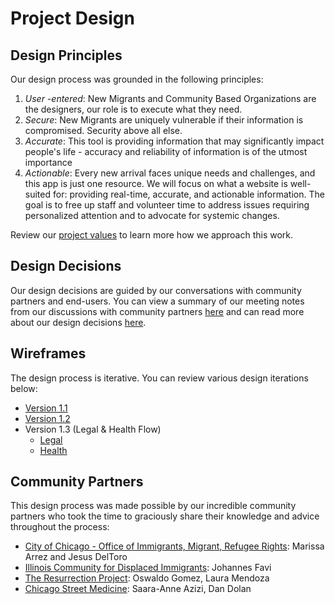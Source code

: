 
# Project Design

## Design Principles

Our design process was grounded in the following principles:

1. *User -entered*: New Migrants and Community Based Organizations are the designers, our role is to execute what they need. 
2. *Secure*: New Migrants are uniquely vulnerable if their information is compromised. Security above all else.
3. *Accurate*: This tool is providing information that may significantly impact people's life - accuracy and reliability of information is of the utmost importance
4. *Actionable*: Every new arrival faces unique needs and challenges, and this app is just one resource. We will focus on what a website is well-suited for: providing real-time, accurate, and actionable information. The goal is to free up staff and volunteer time to address issues requiring personalized attention and to advocate for systemic changes.

Review our [project values](new-arrivals-chi/docs/values.md) to learn more how we approach this work.

## Design Decisions

Our design decisions are guided by our conversations with community partners and end-users. You can view a summary of our meeting notes from our discussions with community partners [here](docs/design/stakeholder_meetings.md) and can read more about our design decisions [here](docs/decisions/design.md).

## Wireframes

The design process is iterative. You can review various design iterations below:

- [Version 1.1](docs/design/wireframes/v1.1/v1.1-wireframe.pdf)
- [Version 1.2](docs/design/wireframes/v1.2/v1.2-wireframe.pdf)
- Version 1.3 (Legal & Health Flow)
    - [Legal](docs/design/wireframes/v1.3/v1.3-legal.png)
    - [Health](docs/design/wireframes/v1.3/v1.3-health.png)

## Community Partners

This design process was made possible by our incredible community partners who took the time to graciously share their knowledge and advice throughout the process:

- [City of Chicago - Office of Immigrants, Migrant, Refugee Rights](https://www.chicago.gov/city/en/depts/mayor/provdrs/office_of_new_americans.html): Marissa Arrez and Jesus DelToro
- [Illinois Community for Displaced Immigrants](https://icdichicago.org/): Johannes Favi
- [The Resurrection Project](https://resurrectionproject.org/): Oswaldo Gomez, Laura Mendoza
- [Chicago Street Medicine](https://www.chicagostreetmedicine.org/): Saara-Anne Azizi, Dan Dolan
